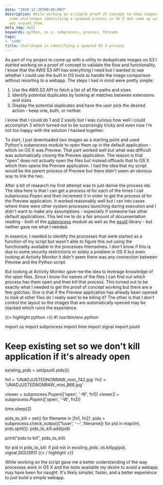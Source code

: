 ```yaml
---
date: "2020-12-29T00:00:00Z"
description: While working on a simple proof of concept to show images I ran into
  some challenges identifying a spawned process in OS X and came up with a hack to
  get around them.
meta_img: null
keywords: python, os x, subprocess, process, threads
tags:
- 'code'
title: Challenges in identifying a spawned OS X process
---
```


As part of my project to come up with a utility to deduplicate images on S3 I started working on a proof of concept to validate the flow and functionality. I know that the AWS S3 API has everything I need but I wanted to see whether I could use the built in OS tools to handle the image comparison without resorting to a webapp. The steps I had in mind were pretty simple:

1. Use the AWS S3 API to fetch a list of all file paths and sizes
2. Identify potential duplicates by looking at matches between extensions and sizes
3. Display the potential duplicates and have the user pick the desired action - keep one, both, or neither.

I know that I could do 1 and 2 easily but I was curious how well I could accomplish 3 which turned out to be surprisingly tricky and even now I'm not too happy with the solution I hacked together.

To start, I just downloaded two images as a starting point and used Python's subprocess module to open them up in the default application - which on OS X was Preview. That part worked well but what was difficult was automatically closing the Preview application. The reason is that "open" does not actually open the files but instead offloads that to OS X which then opens the Preview application. I had the idea that my script would be the parent process of Preview but there didn't seem an obvious way to link the two.

After a bit of research my first attempt was to just derive the process ids. The idea here is that I can get a process id for each of the times I call subprocess.Popen and then increment it in order to get the process id for the Preview application. It worked reasonably well but I ran into cases where there were other system processes launching during execution and I didn't want to make any assumptions - especially if someone has other default applications. This led me to do a fair amount of documentation reading - both of the [subprocess](https://docs.python.org/3/library/subprocess.html) module as well as the [psutil](https://psutil.readthedocs.io/en/latest/) library - but neither gave me what I needed.

In essence, I needed to identify the processes that were started as a function of my script but wasn't able to figure this out using the functionality available in the processes themselves. I don't know if this is due to some security restrictions or solely a problem in OS X but even looking at Activity Monitor it didn't seem there was any connection between Preview and the Python script.

But looking at Activity Monitor gave me the idea to leverage knowledge of the open files. Since I know the names of the files I can find out which process has them open and then kill that process. This turned out to be exactly what I needed to get the proof of concept working but there are a few gotchas. One is that if the Preview application has already been opened to look at other files do I really want to be killing it? The other is that I don't control the layout so the images that are automatically opened may be stacked which ruins the experience.

{{< highlight python >}}
#! /usr/bin/env python

import os
import subprocess
import time
import signal
import psutil

# Keep existing set so we don't kill application if it's already open
existing_pids = set(psutil.pids())

fn1 = 'UNADJUSTEDNONRAW_mini_742.jpg'
fn2 = 'UNADJUSTEDNONRAW_mini_866.jpg'

viewer = subprocess.Popen(['open', '-W', fn1])
viewer2 = subprocess.Popen(['open', '-W', fn2])

time.sleep(2)

pids_to_kill = set()
for filename in [fn1, fn2]:
    pids = subprocess.check_output(['fuser', '--', filename])
    for pid in map(int, pids.split()):
        pids_to_kill.add(pid)

print("pids to kill", pids_to_kill)

for pid in pids_to_kill:
    if pid not in existing_pids:
        os.killpg(pid, signal.SIGUSR1)
{{< / highlight >}}

While working on the script gave me a better understanding of the way processes work in OS X and the tools available my desire to avoid a webapp may have been for naught. It's likely simpler, faster, and a better experience to just build a simple webapp.
